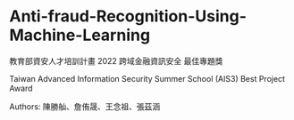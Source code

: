 # Anti-fraud-Recognition-Using-Machine-Learning

教育部資安人才培訓計畫 2022 跨域金融資訊安全 最佳專題獎 

Taiwan Advanced Information Security Summer School (AIS3) Best Project Award

Authors: 陳勝舢、詹侑晟、王念祖、張茲涵
